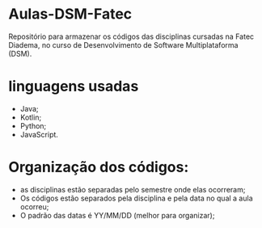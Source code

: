 # Aulas-DSM-Fatec
 Repositório para armazenar os códigos das disciplinas cursadas na Fatec Diadema, no curso de Desenvolvimento de Software Multiplataforma (DSM).

# linguagens usadas
- Java;
- Kotlin;
- Python;
- JavaScript.

# Organização dos códigos:
- as disciplinas estão separadas pelo semestre onde elas ocorreram;
- Os códigos estão separados pela disciplina e pela data no qual a aula ocorreu;
- O padrão das datas é YY/MM/DD (melhor para organizar);
